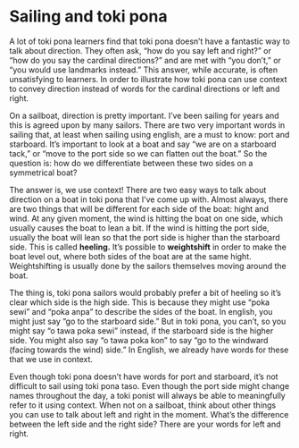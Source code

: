 <!DOCTYPE html>
<html>

<head>
  <meta charset="utf-8">
  <meta name="viewport" content="width=device-width, initial-scale=1.0">
  <link rel="stylesheet" href="https://stackedit.io/style.css" />
</head>

<body class="stackedit">
  <div class="stackedit__html"><h1 id="sailing-and-toki-pona">Sailing and toki pona</h1>
<p>A lot of toki pona learners find that toki pona doesn’t have a fantastic way to talk about direction. They often ask, “how do you say left and right?” or “how do you say the cardinal directions?” and are met with “you don’t,” or “you would use landmarks instead.” This answer, while accurate, is often unsatisfying to learners. In order to illustrate how toki pona can use context to convey direction instead of words for the cardinal directions or left and right.</p>
<p>On a sailboat, direction is pretty important. I’ve been sailing for years and this is agreed upon by many sailors. There are two very important words in sailing that, at least when sailing using english, are a must to know: port and starboard. It’s important to look at a boat and say “we are on a starboard tack,” or “move to the port side so we can flatten out the boat.” So the question is: how do we differentiate between these two sides on a symmetrical boat?</p>
<p>The answer is, we use context! There are two easy ways to talk about direction on a boat in toki pona that I’ve come up with. Almost always, there are two things that will be different for each side of the boat: hight and wind. At any given moment, the wind is hitting the boat on one side, which usually causes the boat to lean a bit. If the wind is hitting the port side, usually the boat will lean so that the port side is higher than the starboard side. This is called <strong>heeling.</strong> It’s possible to <strong>weightshift</strong> in order to make the boat level out, where both sides of the boat are at the same hight. Weightshifting is usually done by the sailors themselves moving around the boat.</p>
<p>The thing is, toki pona sailors would probably prefer a bit of heeling so it’s clear which side is the high side. This is because they might use “poka sewi” and “poka anpa” to describe the sides of the boat. In english, you might just say “go to the starboard side.” But in toki pona, you can’t, so you might say “o tawa poka sewi” instead, if the starboard side is the higher side. You might also say “o tawa poka kon” to say “go to the windward (facing towards the wind) side.” In English, we already have words for these that we use in context.</p>
<p>Even though toki pona doesn’t have words for port and starboard, it’s not difficult to sail using toki pona taso. Even though the port side might change names throughout the day, a toki ponist will always be able to meaningfully refer to it using context. When not on a sailboat, think about other things you can use to talk about left and right in the moment. What’s the difference between the left side and the right side? There are your words for left and right.</p>
</div>
</body>

</html>
